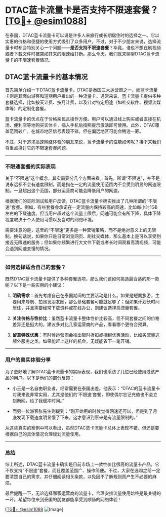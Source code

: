 # DTAC蓝卡流量卡是否支持不限速套餐？[[TG💪+ @esim1088](https://t.me/s/esim1088)]

在泰国，DTAC蓝卡流量卡可以说是许多人来旅行或长期居住时的选择之一。它以实惠的价格和便捷的使用方式吸引了众多用户。不过，对于不少朋友来说，选择流量卡时都会特别关心一个问题——**是否支持不限速套餐**？毕竟，谁也不想在刷视频或者下载文件时被突如其来的限速给打断。那么今天，我们就来聊聊DTAC蓝卡流量卡的不限速套餐情况。

## DTAC蓝卡流量卡的基本情况

首先简单介绍一下DTAC蓝卡流量卡。DTAC是泰国三大运营商之一，而蓝卡流量卡则是其面向游客和短期用户推出的一种流量卡。通常来说，蓝卡流量卡提供多种套餐选择，比如按天计费、按月计费，以及针对特定用途（如社交软件、视频流媒体等）的定制化套餐。

蓝卡流量卡的优点在于价格亲民且操作方便。用户可以通过线上购买或者直接在机场、便利店等地购买实体卡，插入手机后按照提示激活即可使用。此外，DTAC覆盖范围较广，在城市地区信号表现不错，但在偏远地区可能会稍逊一筹。

不过，对于追求高速网络体验的朋友来说，蓝卡流量卡的性能如何呢？接下来我们将重点探讨它的不限速套餐问题。

---

### 不限速套餐的实际表现

关于“不限速”这个概念，其实需要分几个方面来看。首先，所谓“不限速”，并不是说永远都不会有速度限制，而是指在一定的流量使用范围内不会受到明显的网速限制。一旦超出这个范围，部分运营商可能会降低用户的网速。

根据我们的实际测试和用户反馈，DTAC蓝卡流量卡确实推出了几种所谓的“不限速”套餐。例如，有些套餐会承诺在一定流量内保持较高的网速，比如每小时1GB左右的下载速度。但当用户超过这个流量上限后，网速可能会有所下降，具体下降程度取决于个人使用习惯以及当时的网络环境。

需要注意的是，这里的“不限速”更多是一种营销策略，而不是绝对意义上的无限制。换句话说，如果你只是日常浏览网页、刷社交媒体，那么基本上是可以享受到接近无限速的服务；但如果你频繁进行大文件下载或者长时间观看高清视频，可能会遇到网速变慢的情况。

---

### 如何选择适合自己的套餐？

既然DTAC蓝卡流量卡提供了多种套餐选项，那么我们该如何挑选最合适的那一款呢？以下是一些实用的小建议：

1. **明确需求**：首先考虑自己在泰国期间的主要活动是什么。如果是短期旅游，主要用来导航、拍照发朋友圈，那么基础套餐可能就足够了；但如果计划长时间居住，并且需要经常下载资料或在线办公，则建议选择高流量套餐。
   
2. **关注价格与性价比**：虽然蓝卡流量卡整体性价比较高，但不同套餐之间的价格差异还是挺大的。建议多对比几家运营商的产品，看看哪个更符合预算。

3. **留意特殊优惠**：有时候运营商会推出限时折扣或捆绑优惠活动，比如买流量送额外服务之类。如果能赶上这样的机会，无疑能省下一笔开销。

---

### 用户的真实体验分享

为了更好地了解DTAC蓝卡流量卡的实际表现，我们也采访了几位已经使用过该产品的用户。以下是他们的部分反馈：

- 小王是一名自由职业者，经常需要在泰国出差。他表示：“DTAC的蓝卡流量卡对我来说非常实用，尤其是他们的‘不限速’套餐，即使偶尔忘记充值也不会立刻断网，给了我缓冲时间。”
  
- 而另一位游客张先生则提到：“刚开始用的时候觉得网速还可以，但是到了月底发现下载速度明显慢了下来，这才意识到原来是有流量限制的。”

从这些真实的案例中可以看出，虽然DTAC蓝卡流量卡总体上表现不错，但还是要根据自己的具体情况合理规划流量使用。

---

### 总结

综上所述，DTAC蓝卡流量卡确实是目前市场上一款性价比很高的流量卡产品。它不仅支持“不限速”套餐，而且覆盖范围广、操作简便。不过，大家在选购之前一定要清楚自己的需求，并仔细阅读相关条款，以免因不了解规则而产生不必要的麻烦。

最后提醒一下，无论选择哪家运营商的流量卡，合理安排流量使用始终是最关键的一环。希望每位来到泰国的朋友都能享受到顺畅的网络体验！

[[TG💪+ @esim1088](https://t.me/s/esim1088) ![Image](https://i.postimg.cc/4NQfJmqS/Snipaste-2025-05-13-00-14-12.png)]